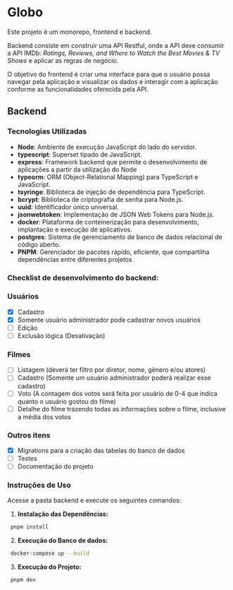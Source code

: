 # Globo

Este projeto é um monorepo, frontend e backend.


Backend consiste em construir uma API Restful, onde a API deve consumir a API IMDb: _Ratings, Reviews, and Where to Watch the Best Movies & TV Shows_ e aplicar as regras de negócio.

O objetivo do frontend é criar uma interface para que o usuário possa navegar pela aplicação e visualizar os dados e interagir com a aplicação conforme as funcionalidades oferecida pela API.

## Backend

### Tecnologias Utilizadas
- **Node**: Ambiente de execução JavaScript do lado do servidor.
- **typescript**: Superset tipado de JavaScript.
- **express**: Framework backend que permite o desenvolvimento de aplicações a partir da utilização do Node
- **typeorm**: ORM (Object-Relational Mapping) para TypeScript e JavaScript.
- **tsyringe**: Biblioteca de injeção de dependência para TypeScript.
- **bcrypt**: Biblioteca de criptografia de senha para Node.js.
- **uuid**: Identificador único universal.
- **jsonwebtoken**: Implementação de JSON Web Tokens para Node.js.
- **docker**: Plataforma de conteinerização para desenvolvimento, implantação e execução de aplicativos.
- **postgres**:  Sistema de gerenciamento de banco de dados relacional de código aberto.
- **PNPM**: Gerenciador de pacotes rápido, eficiente, que compartilha dependências entre diferentes projetos

### Checklist de desenvolvimento do backend:

### Usuários
- [x] Cadastro 
- [x] Somente usuário administrador pode cadastrar novos usuários
- [ ] Edição
- [ ] Exclusão lógica (Desativação)

### Filmes
- [ ] Listagem (deverá ter filtro por diretor, nome, gênero e/ou atores)
- [ ] Cadastro (Somente um usuário administrador poderá realizar esse cadastro)
- [ ] Voto (A contagem dos votos será feita por usuário de 0-4 que indica quanto o usuário gostou do filme)
- [ ] Detalhe do filme trazendo todas as informações sobre o filme, inclusive a média dos votos

### Outros itens
- [x] Migrations para a criação das tabelas do banco de dados
- [ ] Testes
- [ ] Documentação do projeto

### Instruções de Uso

Acesse a pasta backend e execute os seguintes comandos:

1. **Instalação das Dependências:**
  ```sh
   pnpm install
  ```

2. **Execução do Banco de dados:**
  ```sh
   docker-compose up --build
  ```

3. **Execução do Projeto:**
  ```sh
   pnpm dev
  ```
